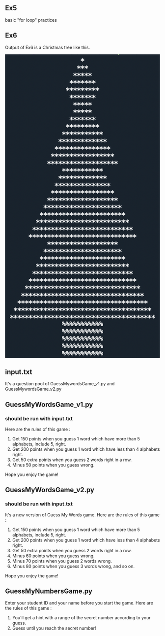 ## Ex5
basic "for loop" practices

## Ex6
Output of Ex6 is a Christmas tree like this.

![alt 文字](https://github.com/Charlotte5849/Charlotte2022/blob/Python/Christmastree.png "Merry Christmas!")

## input.txt
It's a question pool of GuessMywordsGame_v1.py and GuessMywordsGame_v2.py

## GuessMyWordsGame_v1.py
### should be run with input.txt
Here are the rules of this game :

1. Get 150 points when you guess 1 word which have more than 5 alphabets, include 5, right.
2. Get 200 points when you guess 1 word which have less than 4 alphabets right.
3. Get 50 extra points when you guess 2 words right in a row.
4. Minus 50 points when you guess wrong.

Hope you enjoy the game!

## GuessMyWordsGame_v2.py
### should be run with input.txt
It's a new version of Guess My Words game.
Here are the rules of this game :

1. Get 150 points when you guess 1 word which have more than 5 alphabets, include 5, right.
2. Get 200 points when you guess 1 word which have less than 4 alphabets right.
3. Get 50 extra points when you guess 2 words right in a row.
4. Minus 60 points when you guess wrong.
5. Minus 70 points when you guess 2 words wrong. 
6. Minus 80 points when you guess 3 words wrong, and so on.

Hope you enjoy the game!

## GuessMyNumbersGame.py
Enter your student ID and your name before you start the game.
Here are the rules of this game :
1. You'll get a hint with a range of the secret number according to your guess.
2. Guess until you reach the secret number!


